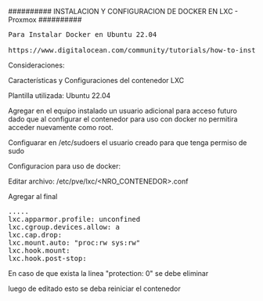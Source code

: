 
########## INSTALACION Y CONFIGURACION DE DOCKER EN LXC - Proxmox ##########

<pre>
Para Instalar Docker en Ubuntu 22.04

https://www.digitalocean.com/community/tutorials/how-to-install-and-use-docker-on-ubuntu-22-04
</pre>

Consideraciones:

Características y Configuraciones del contenedor LXC

Plantilla utilizada: Ubuntu 22.04 

Agregar en el equipo instalado un usuario adicional para acceso futuro dado que al configurar el contenedor para uso con docker no permitira acceder nuevamente como root.

Configuarar en /etc/sudoers el usuario creado para que tenga permiso de sudo

Configuracion para uso de docker:

Editar archivo: /etc/pve/lxc/<NRO_CONTENEDOR>.conf

Agregar al final

<pre>
.....
lxc.apparmor.profile: unconfined
lxc.cgroup.devices.allow: a
lxc.cap.drop: 
lxc.mount.auto: "proc:rw sys:rw"
lxc.hook.mount: 
lxc.hook.post-stop: 
</pre>

En caso de que exista la linea "protection: 0" se debe eliminar

luego de editado esto se deba reiniciar el contenedor